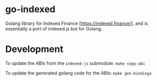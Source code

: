 # go-indexed

Golang library for Indexed Finance [https://indexed.finance/], and is essentially a port of indexed.js but for Golang.

# Development

To update the ABIs from the `indexed-js` submodule: `make copy-abi`

To update the generated golang code for the ABIs: `make gen-bindings`
